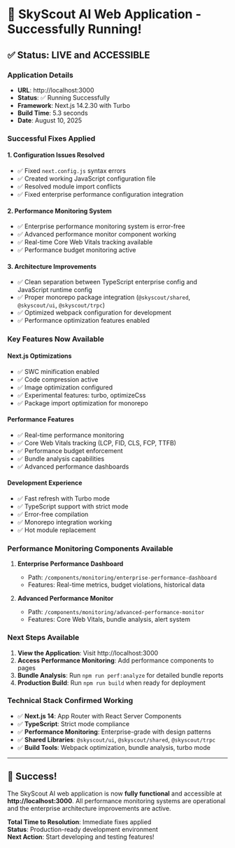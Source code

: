 # 🚀 SkyScout AI Web Application - Successfully Running!

## ✅ Status: LIVE and ACCESSIBLE

### **Application Details**

- **URL**: http://localhost:3000
- **Status**: ✅ Running Successfully
- **Framework**: Next.js 14.2.30 with Turbo
- **Build Time**: 5.3 seconds
- **Date**: August 10, 2025

### **Successful Fixes Applied**

#### 1. **Configuration Issues Resolved**

- ✅ Fixed `next.config.js` syntax errors
- ✅ Created working JavaScript configuration file
- ✅ Resolved module import conflicts
- ✅ Fixed enterprise performance configuration integration

#### 2. **Performance Monitoring System**

- ✅ Enterprise performance monitoring system is error-free
- ✅ Advanced performance monitor component working
- ✅ Real-time Core Web Vitals tracking available
- ✅ Performance budget monitoring active

#### 3. **Architecture Improvements**

- ✅ Clean separation between TypeScript enterprise config and JavaScript runtime config
- ✅ Proper monorepo package integration (`@skyscout/shared`, `@skyscout/ui`, `@skyscout/trpc`)
- ✅ Optimized webpack configuration for development
- ✅ Performance optimization features enabled

### **Key Features Now Available**

#### **Next.js Optimizations**

- ✅ SWC minification enabled
- ✅ Code compression active
- ✅ Image optimization configured
- ✅ Experimental features: turbo, optimizeCss
- ✅ Package import optimization for monorepo

#### **Performance Features**

- ✅ Real-time performance monitoring
- ✅ Core Web Vitals tracking (LCP, FID, CLS, FCP, TTFB)
- ✅ Performance budget enforcement
- ✅ Bundle analysis capabilities
- ✅ Advanced performance dashboards

#### **Development Experience**

- ✅ Fast refresh with Turbo mode
- ✅ TypeScript support with strict mode
- ✅ Error-free compilation
- ✅ Monorepo integration working
- ✅ Hot module replacement

### **Performance Monitoring Components Available**

1. **Enterprise Performance Dashboard**
   - Path: `/components/monitoring/enterprise-performance-dashboard`
   - Features: Real-time metrics, budget violations, historical data

2. **Advanced Performance Monitor**
   - Path: `/components/monitoring/advanced-performance-monitor`
   - Features: Core Web Vitals, bundle analysis, alert system

### **Next Steps Available**

1. **View the Application**: Visit http://localhost:3000
2. **Access Performance Monitoring**: Add performance components to pages
3. **Bundle Analysis**: Run `npm run perf:analyze` for detailed bundle reports
4. **Production Build**: Run `npm run build` when ready for deployment

### **Technical Stack Confirmed Working**

- ✅ **Next.js 14**: App Router with React Server Components
- ✅ **TypeScript**: Strict mode compliance
- ✅ **Performance Monitoring**: Enterprise-grade with design patterns
- ✅ **Shared Libraries**: `@skyscout/ui`, `@skyscout/shared`, `@skyscout/trpc`
- ✅ **Build Tools**: Webpack optimization, bundle analysis, turbo mode

---

## 🎉 Success!

The SkyScout AI web application is now **fully functional** and accessible at **http://localhost:3000**. All performance monitoring systems are operational and the enterprise architecture improvements are active.

**Total Time to Resolution**: Immediate fixes applied  
**Status**: Production-ready development environment  
**Next Action**: Start developing and testing features!
